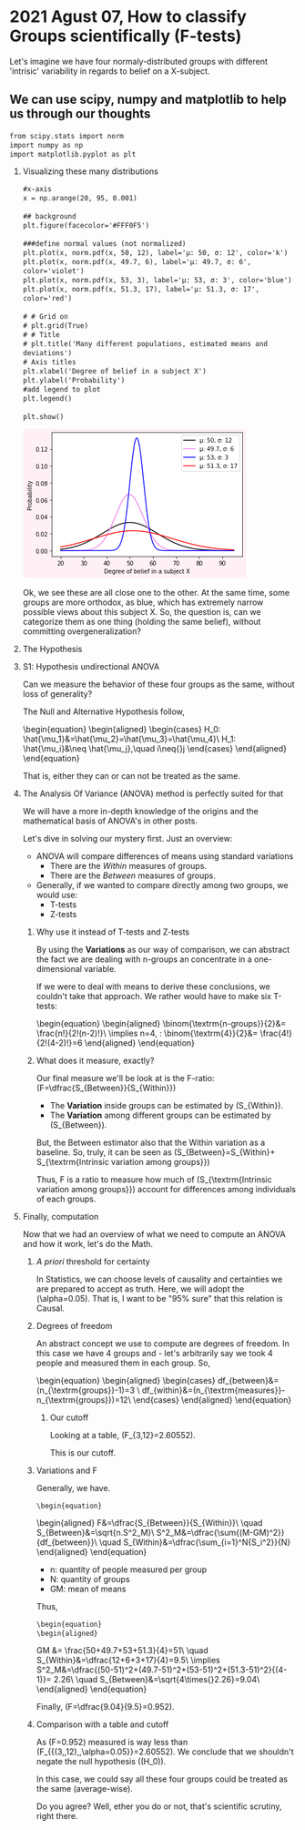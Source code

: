 
# 2021 Agust 07, How to classify Groups scientifically (F-tests)

Let's imagine we have four normaly-distributed groups with different
'intrisic' variability in regards to belief on a X-subject.


<a id="org86097b2"></a>

## We can use scipy, numpy and matplotlib to help us through our thoughts

    from scipy.stats import norm
    import numpy as np
    import matplotlib.pyplot as plt

1.  Visualizing these many distributions

        #x-axis
        x = np.arange(20, 95, 0.001)
        
        ## background
        plt.figure(facecolor='#FFF0F5')
        
        ###define normal values (not normalized)
        plt.plot(x, norm.pdf(x, 50, 12), label='μ: 50, σ: 12', color='k')
        plt.plot(x, norm.pdf(x, 49.7, 6), label='μ: 49.7, σ: 6', color='violet')
        plt.plot(x, norm.pdf(x, 53, 3), label='μ: 53, σ: 3', color='blue')
        plt.plot(x, norm.pdf(x, 51.3, 17), label='μ: 51.3, σ: 17', color='red')
        
        # # Grid on
        # plt.grid(True)
        # # Title
        # plt.title('Many different populations, estimated means and deviations')
        # Axis titles
        plt.xlabel('Degree of belief in a subject X')
        plt.ylabel('Probability')
        #add legend to plot
        plt.legend()
        
        plt.show()
    
    ![img](ein-images/ob-ein-d242b8613da3597d356c9ea4a8f05a81.png)
    
    Ok, we see these are all close one to the other. At the same time,
    some groups are more orthodox, as blue, which has extremely narrow
    possible views about this subject X. So, the question is, can we
    categorize them as one thing (holding the same belief), without
    committing overgeneralization?

2.  The Hypothesis

3.  S1: Hypothesis undirectional ANOVA

    Can we measure the behavior of these four groups as the same, without loss of generality?
    
    The Null and Alternative Hypothesis follow,
    
    \begin{equation}
    \begin{aligned}
    \begin{cases}
         H_0: \hat{\mu_1}&=\hat{\mu_2}=\hat{\mu_3}=\hat{\mu_4}\\
         H_1: \hat{\mu_i}&\neq \hat{\mu_j},\quad i\neq{}j
    \end{cases}
    \end{aligned}
    \end{equation}
    
    That is, either they can or can not be treated as the same. 

4.  The Analysis Of Variance (ANOVA) method is perfectly suited for that

    We will have a more in-depth knowledge of the origins and  the
    mathematical basis of ANOVA's in other posts.
    
    Let's dive in solving our mystery first. Just an overview:
    
    -   ANOVA will compare differences of means using standard variations
        -   There are the *Within* measures of groups.
        -   There are the *Between* measures of groups.
    -   Generally, if we wanted to compare directly among two groups, we
        would use:
        -   T-tests
        -   Z-tests
    
    1.  Why use it instead of T-tests and Z-tests
    
        By using the **Variations** as our way of comparison, we can abstract
        the fact we are dealing with n-groups an concentrate in a
        one-dimensional variable.
        
        If we were to deal with means to derive these conclusions, we couldn't
        take that approach. We rather would have to make six T-tests:
        
        \begin{equation}
        \begin{aligned}
        \binom{\textrm{n-groups}}{2}&= \frac{n!}{2!(n-2)!}\\
        \implies n=4\, : \binom{\textrm{4}}{2}&= \frac{4!}{2!(4-2)!}=6
        \end{aligned}
        \end{equation}
    
    2.  What does it measure, exactly?
    
        Our final measure we'll be look at is the F-ratio: \(F=\dfrac{S_{Between}}{S_{Within}}\)
        
        -   The **Variation** inside groups can be estimated by \(S_{Within}\).
        -   The **Variation** among different groups can be estimated by
            \(S_{Between}\).
        
        But, the Between estimator also that the Within variation as a
        baseline. So, truly, it can be seen as \(S_{Between}=S_{Within}+
        S_{\textrm{Intrinsic variation among groups}}\)
        
        Thus, F is a ratio to measure how much of \(S_{\textrm{Intrinsic variation
        among groups}}\) account for differences among individuals of each
        groups.

5.  Finally, computation

    Now that we had an overview of what we need to compute an ANOVA and
    how it work, let's do the Math.
    
    1.  *A priori* threshold for certainty
    
        In Statistics, we can choose levels of causality and certainties we
        are prepared to accept as truth. Here, we will adopt the
        \(\alpha=0.05\). That is, I want to be "95% sure" that this relation is Causal.  
    
    2.  Degrees of freedom
    
        An abstract concept we use to compute are degrees of freedom. In this
        case we have 4 groups and  - let's arbitrarily say we took 4 people and
        measured them in each group. So,
        
        \begin{equation}
        \begin{aligned}
        \begin{cases}
        df_{between}&=(n_{\textrm{groups}}-1)=3 \\
        df_{within}&=(n_{\textrm{measures}}-n_{\textrm{groups}})=12\\
        \end{cases}
        \end{aligned}
        \end{equation}
        
        1.  Our cutoff
        
            Looking at a table, \(F_{3,12}=2.60552\).
            
            This is our cutoff.
    
    3.  Variations and F
    
        Generally, we have.
        
            \begin{equation}
        \begin{aligned}
        F&=\dfrac{S_{Between}}{S_{Within}}\\
        \quad S_{Between}&=\sqrt{n.S^2_M}\\
         S^2_M&=\dfrac{\sum{(M-GM)^2}}{df_{between}}\\
        \quad S_{Within}&=\dfrac{\sum_{i=1}^N{S_i^2}}{N}
        \end{aligned}
        \end{equation}
        
        -   n: quantity of people measured per group
        -   N: quantity of groups
        -   GM: mean of means
        
        Thus,
        
        	\begin{equation}
            \begin{aligned}
        GM &= \frac{50+49.7+53+51.3}{4}=51\\
            \quad S_{Within}&=\dfrac{12+6+3+17}{4}=9.5\\
             \implies S^2_M&=\dfrac{(50-51)^2+(49.7-51)^2+(53-51)^2+(51.3-51)^2}{(4-1)}= 2.26\\
            \quad S_{Between}&=\sqrt{4\times{}2.26}=9.04\\
            \end{aligned}
            \end{equation}
        
        Finally, \(F=\dfrac{9.04}{9.5}=0.952\).
    
    4.  Comparison with a table and cutoff
    
        As \(F=0.952\) measured is way less than
        \(F_{\{(3,\,12),\,\alpha=0.05\}}=2.60552\).  We conclude that we shouldn't
        negate the null hypothesis (\(H_0\)).
        
        In this case, we could say all these four groups could be treated as the same (average-wise).
        
        Do you agree? Well, ether you do or not, that's scientific scrutiny, right there.

